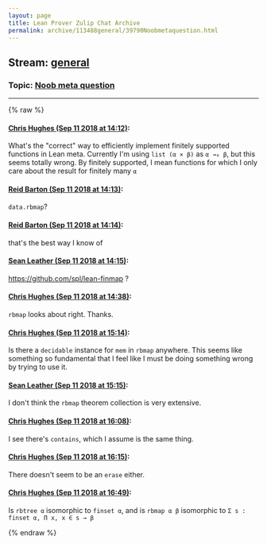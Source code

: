 ```yaml
---
layout: page
title: Lean Prover Zulip Chat Archive 
permalink: archive/113488general/39790Noobmetaquestion.html
---
```


## Stream: [general](index.html)
### Topic: [Noob meta question](39790Noobmetaquestion.html)

---


{% raw %}
#### [ Chris Hughes (Sep 11 2018 at 14:12)](https://leanprover.zulipchat.com/#narrow/stream/113488-general/topic/Noob%20meta%20question/near/133727546):
<p>What's the "correct" way to efficiently implement finitely supported functions in Lean meta. Currently I'm using <code>list (α × β)</code> as <code>α →₀ β</code>, but this seems totally wrong. By finitely supported, I mean functions for which I only care about the result for finitely many <code>α</code></p>

#### [ Reid Barton (Sep 11 2018 at 14:13)](https://leanprover.zulipchat.com/#narrow/stream/113488-general/topic/Noob%20meta%20question/near/133727560):
<p><code>data.rbmap</code>?</p>

#### [ Reid Barton (Sep 11 2018 at 14:14)](https://leanprover.zulipchat.com/#narrow/stream/113488-general/topic/Noob%20meta%20question/near/133727620):
<p>that's the best way I know of</p>

#### [ Sean Leather (Sep 11 2018 at 14:15)](https://leanprover.zulipchat.com/#narrow/stream/113488-general/topic/Noob%20meta%20question/near/133727662):
<p><a href="https://github.com/spl/lean-finmap" target="_blank" title="https://github.com/spl/lean-finmap">https://github.com/spl/lean-finmap</a> ?</p>

#### [ Chris Hughes (Sep 11 2018 at 14:38)](https://leanprover.zulipchat.com/#narrow/stream/113488-general/topic/Noob%20meta%20question/near/133728841):
<p><code>rbmap</code> looks about right. Thanks.</p>

#### [ Chris Hughes (Sep 11 2018 at 15:14)](https://leanprover.zulipchat.com/#narrow/stream/113488-general/topic/Noob%20meta%20question/near/133730984):
<p>Is there a <code>decidable</code> instance for <code>mem</code> in <code>rbmap</code> anywhere. This seems like something so fundamental that I feel like I must be doing something wrong by trying to use it.</p>

#### [ Sean Leather (Sep 11 2018 at 15:15)](https://leanprover.zulipchat.com/#narrow/stream/113488-general/topic/Noob%20meta%20question/near/133731062):
<p>I don't think the <code>rbmap</code> theorem collection is very extensive.</p>

#### [ Chris Hughes (Sep 11 2018 at 16:08)](https://leanprover.zulipchat.com/#narrow/stream/113488-general/topic/Noob%20meta%20question/near/133734773):
<p>I see there's <code>contains</code>, which I assume is the same thing.</p>

#### [ Chris Hughes (Sep 11 2018 at 16:15)](https://leanprover.zulipchat.com/#narrow/stream/113488-general/topic/Noob%20meta%20question/near/133735259):
<p>There doesn't seem to be an <code>erase</code> either.</p>

#### [ Chris Hughes (Sep 11 2018 at 16:49)](https://leanprover.zulipchat.com/#narrow/stream/113488-general/topic/Noob%20meta%20question/near/133737802):
<p>Is <code>rbtree α</code> isomorphic to <code>finset α</code>, and is <code>rbmap α β</code> isomorphic to <code>Σ s : finset α, Π x, x ∈ s → β</code></p>


{% endraw %}
